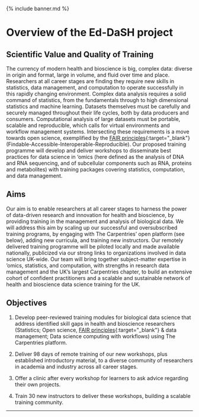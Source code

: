 {% include banner.md %}

# Overview of the Ed-DaSH project  

## Scientific Value and Quality of Training  

The currency of modern health and bioscience is big, complex data: diverse in origin and
format, large in volume, and fluid over time and place. Researchers at all career stages are finding
they require new skills in statistics, data management, and computation to operate successfully in
this rapidly changing environment. Complex data analysis requires a solid command of statistics,
from the fundamentals through to high dimensional statistics and machine learning. Datasets
themselves must be carefully and securely managed throughout their life cycles, both by data
producers and consumers. Computational analysis of large datasets must be portable, scalable
and reproducible, which calls for virtual environments and workflow management systems.
Intersecting these requirements is a move towards open science, exemplified by the [FAIR
principles][fair]{:target="_blank"} (Findable-Accessible-Interoperable-Reproducible). Our proposed training programme
will develop and deliver workshops to disseminate best practices for data science in ‘omics (here
defined as the analysis of DNA and RNA sequencing, and of subcellular components such as
RNA, proteins and metabolites) with training packages covering statistics, computation, and data
management.  


## Aims

Our aim is to enable researchers at all career stages to harness the power of data-driven
research and innovation for health and bioscience, by providing training in the management and
analysis of biological data. We will address this aim by scaling up our successful and
oversubscribed training programs, by engaging with The Carpentries’ open platform (see below),
adding new curricula, and training new instructors. Our remotely delivered training programme will
be piloted locally and made available nationally, publicized via our strong links to organizations
involved in data science UK-wide. Our team will bring together subject-matter expertise in ’omics,
statistics, and computation, with strengths in research data management and the UK’s largest
Carpentries chapter, to build an extensive cohort of confident practitioners and a scalable and
sustainable network of health and bioscience data science training for the UK.  


## Objectives

1. Develop peer-reviewed training modules for biological data science that address identified skill
gaps in health and bioscience researchers (Statistics; Open science, [FAIR principles][fair]{:target="_blank"} & data
management; Data science computing with workflows) using The Carpentries platform.

2. Deliver 98 days of remote training of our new workshops, plus established introductory material,
to a diverse community of researchers in academia and industry across all career stages.

3. Offer a clinic after every workshop for learners to ask advice regarding their own projects.

4. Train 30 new instructors to deliver these workshops, building a scalable training community.

---

[fair]: https://www.nature.com/articles/sdata201618
